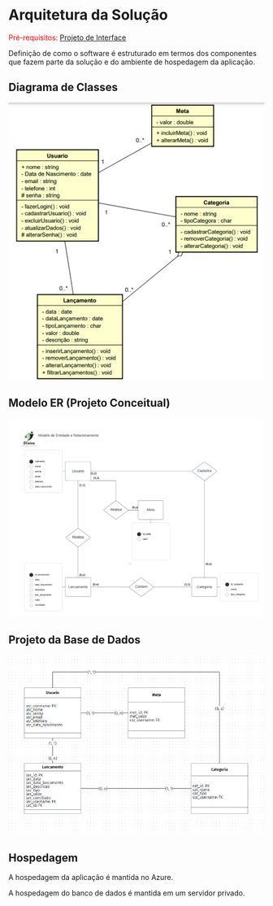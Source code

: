 # Arquitetura da Solução

<span style="color:red">Pré-requisitos: <a href="3-Projeto de Interface.md"> Projeto de Interface</a></span>

Definição de como o software é estruturado em termos dos componentes que fazem parte da solução e do ambiente de hospedagem da aplicação.

## Diagrama de Classes

![Diagrama de Classes](img/DiagramaClasse2.png)

## Modelo ER (Projeto Conceitual)

![Modelo ER](img/DER.png)

## Projeto da Base de Dados

![Projeto da base de dados](img/Projeto_LogicoBancodeDados.png)

## Hospedagem

A hospedagem da aplicação é mantida no Azure.

A hospedagem do banco de dados é mantida em um servidor privado. 
